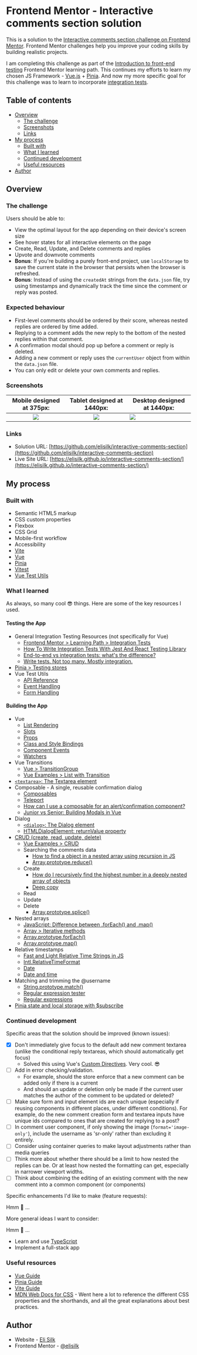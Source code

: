 # Frontend Mentor - Interactive comments section solution

This is a solution to the [Interactive comments section challenge on Frontend Mentor](https://www.frontendmentor.io/challenges/interactive-comments-section-iG1RugEG9). Frontend Mentor challenges help you improve your coding skills by building realistic projects.

I am completing this challenge as part of the [Introduction to front-end testing](https://www.frontendmentor.io/learning-paths/introduction-to-front-end-testing-kacF_IJQO5) Frontend Mentor learning path. This continues my efforts to learn my chosen JS Framework - [Vue.js](https://vuejs.org/) + [Pinia](https://pinia.vuejs.org/). And now my more specific goal for this challenge was to learn to incorporate [integration tests](https://www.frontendmentor.io/learning-paths/introduction-to-front-end-testing-kacF_IJQO5/steps/689e5149d98fffca3e5870a4/article/read).

## Table of contents

- [Overview](#overview)
  - [The challenge](#the-challenge)
  - [Screenshots](#screenshots)
  - [Links](#links)
- [My process](#my-process)
  - [Built with](#built-with)
  - [What I learned](#what-i-learned)
  - [Continued development](#continued-development)
  - [Useful resources](#useful-resources)
- [Author](#author)

## Overview

### The challenge

Users should be able to:

- View the optimal layout for the app depending on their device's screen size
- See hover states for all interactive elements on the page
- Create, Read, Update, and Delete comments and replies
- Upvote and downvote comments
- **Bonus**: If you're building a purely front-end project, use `localStorage` to save the current state in the browser that persists when the browser is refreshed.
- **Bonus**: Instead of using the `createdAt` strings from the `data.json` file, try using timestamps and dynamically track the time since the comment or reply was posted.

### Expected behaviour

- First-level comments should be ordered by their score, whereas nested replies are ordered by time added.
- Replying to a comment adds the new reply to the bottom of the nested replies within that comment.
- A confirmation modal should pop up before a comment or reply is deleted.
- Adding a new comment or reply uses the `currentUser` object from within the `data.json` file.
- You can only edit or delete your own comments and replies.

### Screenshots

|        Mobile designed at 375px:         |        Tablet designed at 1440px:        | Desktop designed at 1440px:               |
| :--------------------------------------: | :--------------------------------------: | ----------------------------------------- |
| ![](./screenshots/screenshot-mobile.png) | ![](./screenshots/screenshot-tablet.png) | ![](./screenshots/screenshot-desktop.png) |

### Links

- Solution URL: [https://github.com/elisilk/interactive-comments-section](https://github.com/elisilk/interactive-comments-section)
- Live Site URL: [https://elisilk.github.io/interactive-comments-section/](https://elisilk.github.io/interactive-comments-section/)

## My process

### Built with

- Semantic HTML5 markup
- CSS custom properties
- Flexbox
- CSS Grid
- Mobile-first workflow
- Accessibility
- [Vite](https://vite.dev/)
- [Vue](https://vuejs.org/)
- [Pinia](https://pinia.vuejs.org/)
- [Vitest](https://vitest.dev/guide/)
- [Vue Test Utils](https://test-utils.vuejs.org/guide/)

### What I learned

As always, so many cool :sunglasses: things. Here are some of the key resources I used.

#### Testing the App

- General Integration Testing Resources (not specifically for Vue)
  - [Frontend Mentor > Learning Path > Integration Tests](https://www.frontendmentor.io/learning-paths/introduction-to-front-end-testing-kacF_IJQO5/steps/689e5149d98fffca3e5870a4/article/read)
  - [How To Write Integration Tests With Jest And React Testing Library](https://coderpad.io/blog/development/how-to-write-integration-tests-with-jest-and-react-testing-library/)
  - [End-to-end vs integration tests: what's the difference?](https://www.onpathtesting.com/blog/end-to-end-vs-integration-testing)
  - [Write tests. Not too many. Mostly integration.](https://kentcdodds.com/blog/write-tests)
- [Pinia > Testing stores](https://pinia.vuejs.org/cookbook/testing.html)
- Vue Test Utils
  - [API Reference](https://test-utils.vuejs.org/api/)
  - [Event Handling](https://test-utils.vuejs.org/guide/essentials/event-handling.html)
  - [Form Handling](https://test-utils.vuejs.org/guide/essentials/forms.html)

#### Building the App

- Vue
  - [List Rendering](https://vuejs.org/guide/essentials/list)
  - [Slots](https://vuejs.org/guide/components/slots.html)
  - [Props](https://vuejs.org/guide/components/props)
  - [Class and Style Bindings​](https://vuejs.org/guide/essentials/class-and-style)
  - [Component Events](https://vuejs.org/guide/components/events)
  - [Watchers](https://vuejs.org/guide/essentials/watchers.html)
- Vue Transitions
  - [Vue > TransitionGroup](https://vuejs.org/guide/built-ins/transition-group.html)
  - [Vue Examples > List with Transition](https://vuejs.org/examples/#list-transition)
- [`<textarea>`: The Textarea element](https://developer.mozilla.org/en-US/docs/Web/HTML/Reference/Elements/textarea)
- Composable - A single, reusable confirmation dialog
  - [Composables](https://vuejs.org/guide/reusability/composables)
  - [Teleport](https://vuejs.org/guide/built-ins/teleport)
  - [How can I use a composable for an alert/confirmation component?](https://www.reddit.com/r/vuejs/comments/x9847l/how_can_i_use_a_composable_for_an/)
  - [Junior vs Senior: Building Modals in Vue](https://michaelnthiessen.com/junior-vs-senior-modals)
- Dialog
  - [`<dialog>`: The Dialog element](https://developer.mozilla.org/en-US/docs/Web/HTML/Reference/Elements/dialog)
  - [HTMLDialogElement: returnValue property](https://developer.mozilla.org/en-US/docs/Web/API/HTMLDialogElement/returnValue)
- [CRUD (create, read, update, delete)](https://en.wikipedia.org/wiki/Create,_read,_update_and_delete)
  - [Vue Examples > CRUD](https://vuejs.org/examples/#crud)
  - Searching the comments data
    - [How to find a object in a nested array using recursion in JS](https://stackoverflow.com/questions/53390440/how-to-find-a-object-in-a-nested-array-using-recursion-in-js)
    - [Array.prototype.reduce()](https://developer.mozilla.org/en-US/docs/Web/JavaScript/Reference/Global_Objects/Array/reduce)
  - Create
    - [How do I recursively find the highest number in a deeply nested array of objects](https://stackoverflow.com/questions/75763180/how-do-i-recursively-find-the-highest-number-in-a-deeply-nested-array-of-objects)
    - [Deep copy](https://developer.mozilla.org/en-US/docs/Glossary/Deep_copy)
  - Read
  - Update
  - Delete
    - [Array.prototype.splice()](https://developer.mozilla.org/en-US/docs/Web/JavaScript/Reference/Global_Objects/Array/splice)
- Nested arrays
  - [JavaScript: Difference between .forEach() and .map()](https://stackoverflow.com/questions/34426458/javascript-difference-between-foreach-and-map)
  - [Array > Iterative methods](https://developer.mozilla.org/en-US/docs/Web/JavaScript/Reference/Global_Objects/Array#iterative_methods)
  - [Array.prototype.forEach()](https://developer.mozilla.org/en-US/docs/Web/JavaScript/Reference/Global_Objects/Array/forEach)
  - [Array.prototype.map()](https://developer.mozilla.org/en-US/docs/Web/JavaScript/Reference/Global_Objects/Array/map)
- Relative timestamps
  - [Fast and Light Relative Time Strings in JS](https://www.builder.io/blog/relative-time)
  - [Intl.RelativeTimeFormat](https://developer.mozilla.org/en-US/docs/Web/JavaScript/Reference/Global_Objects/Intl/RelativeTimeFormat)
  - [Date](https://developer.mozilla.org/en-US/docs/Web/JavaScript/Reference/Global_Objects/Date)
  - [Date and time](https://javascript.info/date)
- Matching and trimming the @username
  - [String.prototype.match()](https://developer.mozilla.org/en-US/docs/Web/JavaScript/Reference/Global_Objects/String/match)
  - [Regular expression tester](https://regex101.com/r/1O1CBv/1)
  - [Regular expressions](https://javascript.info/regular-expressions)
- [Pinia state and local storage with $subscribe](https://pinia.vuejs.org/core-concepts/state.html#Subscribing-to-the-state)

### Continued development

Specific areas that the solution should be improved (known issues):

- [x] Don't immediately give focus to the default add new comment textarea (unlike the conditional reply textareas, which should automatically get focus)
  - Solved this using Vue's [Custom Directives](https://vuejs.org/guide/reusability/custom-directives). Very cool. :sunglasses:
- [ ] Add in error checking/validation.
  - For example, should the store enforce that a new comment can be added only if there is a current
  - And should an update or deletion only be made if the current user matches the author of the comment to be updated or deleted?
- [ ] Make sure form and input element ids are each unique (especially if reusing components in different places, under different conditions). For example, do the new comment creation form and textarea inputs have unique ids compared to ones that are created for replying to a post?
- [ ] In comment user component, if only showing the image (`format='image-only'`), include the username as 'sr-only' rather than excluding it entirely.
- [ ] Consider using container queries to make layout adjustments rather than media queries
- [ ] Think more about whether there should be a limit to how nested the replies can be. Or at least how nested the formatting can get, especially in narrower viewport widths.
- [ ] Think about combining the editing of an existing comment with the new comment into a common component (or components)

Specific enhancements I'd like to make (feature requests):

Hmm 🤔 ...

More general ideas I want to consider:

Hmm 🤔 ...

- Learn and use [TypeScript](https://www.typescriptlang.org/)
- Implement a full-stack app

### Useful resources

- [Vue Guide](https://vuejs.org/guide/)
- [Pinia Guide](https://pinia.vuejs.org/core-concepts/)
- [Vite Guide](https://vite.dev/guide/)
- [MDN Web Docs for CSS](https://developer.mozilla.org/en-US/docs/Web/CSS) - Went here a lot to reference the different CSS properties and the shorthands, and all the great explanations about best practices.

## Author

- Website - [Eli Silk](https://github.com/elisilk)
- Frontend Mentor - [@elisilk](https://www.frontendmentor.io/profile/elisilk)
